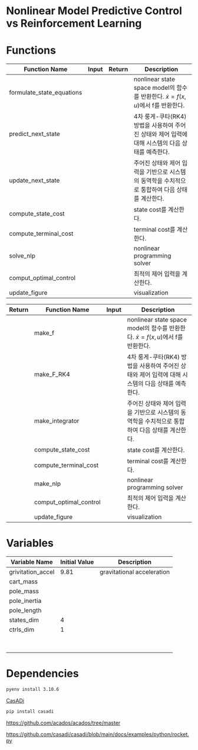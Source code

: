 # Nonlinear Model Predictive Control vs Reinforcement Learning

# Functions

|Function Name|Input|Return|Description|
|---|---|---|---|
|formulate_state_equations|||nonlinear state space model의 함수를 반환한다. $\dot{x} = f(x, u)$에서 f를 반환한다.|
|predict_next_state|||4차 룽게-쿠타(RK4) 방법을 사용하여 주어진 상태와 제어 입력에 대해 시스템의 다음 상태를 예측한다.|
|update_next_state|||주어진 상태와 제어 입력을 기반으로 시스템의 동역학을 수치적으로 통합하여 다음 상태를 계산한다.|
|compute_state_cost|||state cost를 계산한다.|
|compute_terminal_cost|||terminal cost를 계산한다.|
|solve_nlp|||nonlinear programming solver|
|comput_optimal_control|||최적의 제어 입력을 계산한다.|
|update_figure|||visualization|

|Return|Function Name|Input|Description|
|---|---|---|---|
||make_f||nonlinear state space model의 함수를 반환한다. $\dot{x} = f(x, u)$에서 f를 반환한다.|
||make_F_RK4||4차 룽게-쿠타(RK4) 방법을 사용하여 주어진 상태와 제어 입력에 대해 시스템의 다음 상태를 예측한다.|
||make_integrator||주어진 상태와 제어 입력을 기반으로 시스템의 동역학을 수치적으로 통합하여 다음 상태를 계산한다.|
||compute_state_cost||state cost를 계산한다.|
||compute_terminal_cost||terminal cost를 계산한다.|
||make_nlp||nonlinear programming solver|
||comput_optimal_control||최적의 제어 입력을 계산한다.|
||update_figure||visualization|

# Variables

|Variable Name|Initial Value|Description|
|---|---|---|
|grivitation_accel|9.81|gravitational acceleration|
|cart_mass|||
|pole_mass|||
|pole_inertia|||
|pole_length|||
|states_dim|4||
|ctrls_dim|1||
||||
||||
||||
||||
||||
||||
||||
||||

# Dependencies

```bash
pyenv install 3.10.6
```

[CasADi](https://web.casadi.org/)

```bash
pip install casadi
```

https://github.com/acados/acados/tree/master

https://github.com/casadi/casadi/blob/main/docs/examples/python/rocket.py